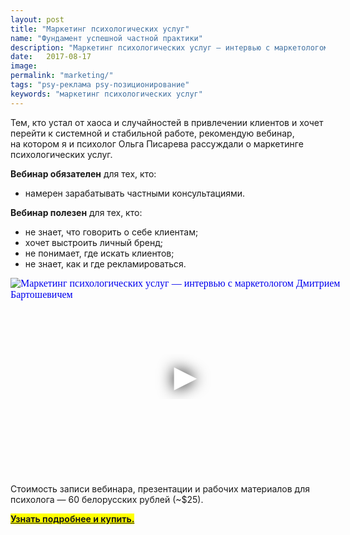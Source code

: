 ```yaml
---
layout: post
title: "Маркетинг психологических услуг"
name: "Фундамент успешной частной практики"
description: "Маркетинг психологических услуг — интервью с маркетологом Дмитрием Бартошевичем"
date:   2017-08-17			 
image:
permalink: "marketing/"
tags: "psy-реклама psy-позиционирование"
keywords: "маркетинг психологических услуг"
---
```



<p>Тем, кто устал от&nbsp;хаоса и&nbsp;случайностей в&nbsp;привлечении клиентов и&nbsp;хочет перейти к&nbsp;системной и&nbsp;стабильной работе, рекомендую вебинар, на&nbsp;котором я&nbsp;и&nbsp;психолог Ольга Писарева рассуждали о&nbsp;маркетинге психологических услуг. </p>
<p><strong>Вебинар обязателен</strong> для тех, кто: </p>
<ul>
	<li>
		намерен зарабатывать частными консультациями.
 	</li>
 </ul>
<p><strong>Вебинар полезен</strong> для тех, кто:</p>
<ul>
<li>
не&nbsp;знает, что говорить о&nbsp;себе клиентам;
 	</li>
	<li>
		хочет выстроить личный бренд;
 	</li>
	<li>
		не&nbsp;понимает, где искать клиентов;
 	</li>
	<li>
		не&nbsp;знает, как и&nbsp;где рекламироваться.
 	</li>
 </ul>



 <div class="video">
 <iframe
   width="560"
   height="315"
   src="https://www.youtube.com/embed/Ocx-TZ3Uj04"
   srcdoc="<style>*{padding:0;margin:0;overflow:hidden}html,body{height:100%}img,span{position:absolute;width:100%;top:0;bottom:0;margin:auto}span{height:1.5em;text-align:center;font:48px/1.5 sans-serif;color:white;text-shadow:0 0 0.5em black}</style><a href=https://www.youtube.com/embed/Ocx-TZ3Uj04?autoplay=1><img src=https://img.youtube.com/vi/Ocx-TZ3Uj04/hqdefault.jpg alt='Маркетинг психологических услуг — интервью с маркетологом Дмитрием Бартошевичем'><span>▶</span></a>"
   frameborder="0"
   allow="accelerometer; autoplay; encrypted-media; gyroscope; picture-in-picture"
   allowfullscreen
   title="Маркетинг психологических услуг — интервью с маркетологом Дмитрием Бартошевичем"
 >
 </iframe>
 </div>



 <p>Стоимость записи вебинара, презентации и&nbsp;рабочих материалов для психолога&nbsp;— 60&nbsp;белорусских рублей (~$25). </p>
<p><mark><strong><a href="https://goo.gl/PFYpi1">Узнать подробнее и&nbsp;купить.</a></strong></mark> </p>
